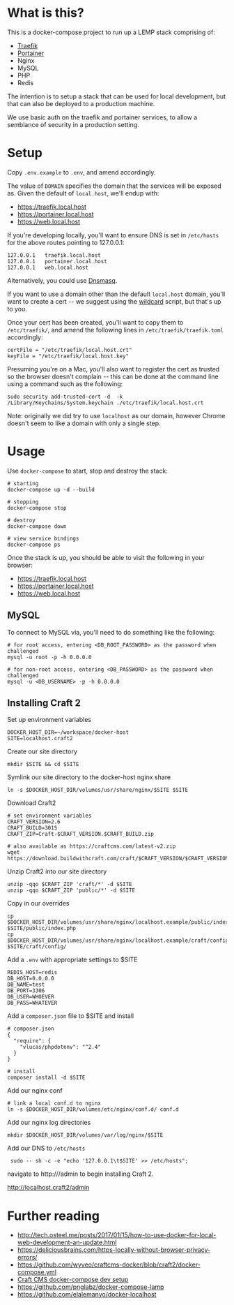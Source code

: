 # What is this?

This is a docker-compose project to run up a LEMP stack comprising of:

* [Traefik](https://docs.traefik.io/)
* [Portainer](https://portainer.readthedocs.io/en/stable/)
* Nginx
* MySQL
* PHP
* Redis

The intention is to setup a stack that can be used for local development, but that can also be deployed to a production machine.

We use basic auth on the traefik and portainer services, to allow a semblance of security in a production setting.


# Setup

Copy `.env.example` to `.env`, and amend accordingly.

The value of `DOMAIN` specifies the domain that the services will be exposed as. Given the default of `local.host`, we'll endup with:

* https://traefik.local.host
* https://portainer.local.host
* https://web.local.host

If you're developing locally, you'll want to ensure DNS is set in `/etc/hosts` for the above routes pointing to 127.0.0.1:

```
127.0.0.1	traefik.local.host
127.0.0.1	portainer.local.host
127.0.0.1	web.local.host
```

Alternatively, you could use [Dnsmasq](https://github.com/elalemanyo/docker-localhost#hosts-file---wildcard-dns-domain-on-mac-os-x).


If you want to use a domain other than the default `local.host` domain, you'll want to create a cert -- we suggest using the [wildcard](https://github.com/jcdarwin/wildcard) script, but that's up to you.

Once your cert has been created, you'll want to copy them to `/etc/traefik/`, and amend the following lines in `/etc/traefik/traefik.toml` accordingly:

    certFile = "/etc/traefik/local.host.crt"
    keyFile = "/etc/traefik/local.host.key"

Presuming you're on a Mac, you'll also want to register the cert as trusted so the browser doesn't complain -- this can be done at the command line using a command such as the following:

    sudo security add-trusted-cert -d  -k /Library/Keychains/System.keychain ./etc/traefik/local.host.crt

Note: originally we did try to use `localhost` as our domain, however Chrome doesn't seem to like a domain with only a single step.


# Usage

Use `docker-compose` to start, stop and destroy the stack:

    # starting
    docker-compose up -d --build

    # stopping
    docker-compose stop

    # destroy
    docker-compose down

    # view service bindings
    docker-compose ps

Once the stack is up, you should be able to visit the following in your browser:

* https://traefik.local.host
* https://portainer.local.host
* https://web.local.host

## MySQL

To connect to MySQL via, you'll need to do something like the following:

    # for root access, entering <DB_ROOT_PASSWORD> as the password when challenged
    mysql -u root -p -h 0.0.0.0

    # for non-root access, entering <DB_PASSWORD> as the password when challenged
    mysql -u <DB_USERNAME> -p -h 0.0.0.0


## Installing Craft 2

Set up environment variables

    DOCKER_HOST_DIR=~/workspace/docker-host
    SITE=localhost.craft2

Create our site directory

    mkdir $SITE && cd $SITE

Symlink our site directory to the docker-host nginx share

    ln -s $DOCKER_HOST_DIR/volumes/usr/share/nginx/$SITE $SITE

Download Craft2

    # set environment variables
    CRAFT_VERSION=2.6
    CRAFT_BUILD=3015
    CRAFT_ZIP=Craft-$CRAFT_VERSION.$CRAFT_BUILD.zip

    # also available as https://craftcms.com/latest-v2.zip
    wget https://download.buildwithcraft.com/craft/$CRAFT_VERSION/$CRAFT_VERSION.$CRAFT_BUILD/$CRAFT_ZIP

Unzip Craft2 into our site directory

    unzip -qqo $CRAFT_ZIP 'craft/*' -d $SITE
    unzip -qqo $CRAFT_ZIP 'public/*' -d $SITE

Copy in our overrides

    cp $DOCKER_HOST_DIR/volumes/usr/share/nginx/localhost.example/public/index.php $SITE/public/index.php
    cp $DOCKER_HOST_DIR/volumes/usr/share/nginx/localhost.example/craft/config/*.php $SITE/craft/config/

Add a `.env` with appropriate settings to $SITE

    REDIS_HOST=redis
    DB_HOST=0.0.0.0
    DB_NAME=test
    DB_PORT=3306
    DB_USER=WHOEVER
    DB_PASS=WHATEVER

Add a `composer.json` file  to $SITE and install

    # composer.json
    {
      "require": {
        "vlucas/phpdotenv": "^2.4"
      }
    }

    # install
    composer install -d $SITE

Add our nginx conf

    # link a local conf.d to nginx
    ln -s $DOCKER_HOST_DIR/volumes/etc/nginx/conf.d/ conf.d

Add our nginx log directories

    mkdir $DOCKER_HOST_DIR/volumes/var/log/nginx/$SITE

Add our DNS to `/etc/hosts`

     sudo -- sh -c -e "echo '127.0.0.1\t$SITE' >> /etc/hosts";

navigate to http://<HOSTNAME>/admin to begin installing Craft 2.

http://localhost.craft2/admin


# Further reading

* http://tech.osteel.me/posts/2017/01/15/how-to-use-docker-for-local-web-development-an-update.html
* https://deliciousbrains.com/https-locally-without-browser-privacy-errors/
* https://github.com/wyveo/craftcms-docker/blob/craft2/docker-compose.yml
* [Craft CMS docker-compose dev setup](https://gist.github.com/jackmcpickle/59efc98a99c067b08020)
* https://github.com/pnglabz/docker-compose-lamp
* https://github.com/elalemanyo/docker-localhost
